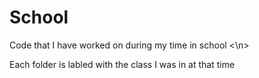# School
Code that I have worked on during my time in school <\n>

Each folder is labled with the class I was in at that time
